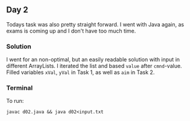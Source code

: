 ## Day 2
Todays task was also pretty straight forward. I went with Java again, as exams is coming up and I don't have too much time.

### Solution
I went for an non-optimal, but an easily readable solution with input in different ArrayLists. I iterated the list and based `value` after `cmnd`-value. Filled variables `xVal`, `yVal` in Task 1, as well as `aim` in Task 2.

### Terminal

To run:
```console
javac d02.java && java d02<input.txt
```